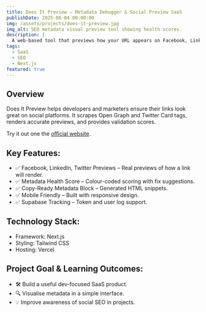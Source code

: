 ```yaml
---
title: Does It Preview – Metadata Debugger & Social Preview SaaS
publishDate: 2025-06-04 00:00:00
img: /assets/projects/does-it-preview.jpg
img_alt: SEO metadata visual preview tool showing health scores.
description: |
  A web-based tool that previews how your URL appears on Facebook, LinkedIn, and Twitter, and checks metadata health with warnings and fix suggestions.
tags:
  - SaaS
  - SEO
  - Next.js
featured: true
---
```


## Overview

Does It Preview helps developers and marketers ensure their links look great on social platforms. It scrapes Open Graph and Twitter Card tags, renders accurate previews, and provides validation scores.

Try it out one the [official website](https://www.doesitpreview.com/).

## Key Features:
- ✅ Facebook, LinkedIn, Twitter Previews – Real previews of how a link will render.
- ✅ Metadata Health Score – Colour-coded scoring with fix suggestions.
- ✅ Copy-Ready Metadata Block – Generated HTML snippets.
- ✅ Mobile Friendly – Built with responsive design.
- ✅ Supabase Tracking – Token and user log support.

## Technology Stack:
- Framework: Next.js
- Styling: Tailwind CSS
- Hosting: Vercel

## Project Goal & Learning Outcomes:
- 🛠 Build a useful dev-focused SaaS product.
- 🔍 Visualise metadata in a simple interface.
- 💡 Improve awareness of social SEO in projects.